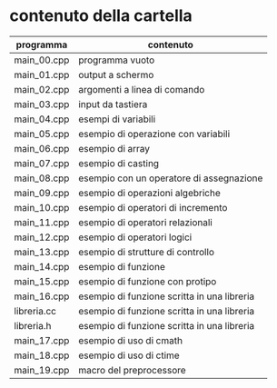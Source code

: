 # contenuto della cartella

   | programma | contenuto |
   | -------------| -------------|
   | main_00.cpp | programma vuoto |
   | main_01.cpp | output a schermo |
   | main_02.cpp | argomenti a linea di comando |
   | main_03.cpp | input da tastiera |
   | main_04.cpp | esempi di variabili |
   | main_05.cpp | esempio di operazione con variabili |
   | main_06.cpp | esempio di array |
   | main_07.cpp | esempio di casting |
   | main_08.cpp | esempio con un operatore di assegnazione |
   | main_09.cpp | esempio di operazioni algebriche |
   | main_10.cpp | esempio di operatori di incremento |
   | main_11.cpp | esempio di operatori relazionali |
   | main_12.cpp | esempio di operatori logici |
   | main_13.cpp | esempio di strutture di controllo |
   | main_14.cpp | esempio di funzione |
   | main_15.cpp | esempio di funzione con protipo |
   | main_16.cpp | esempio di funzione scritta in una libreria |
   | libreria.cc | esempio di funzione scritta in una libreria |
   | libreria.h  | esempio di funzione scritta in una libreria |
   | main_17.cpp | esempio di uso di cmath |
   | main_18.cpp | esempio di uso di ctime |
   | main_19.cpp | macro del preprocessore |
